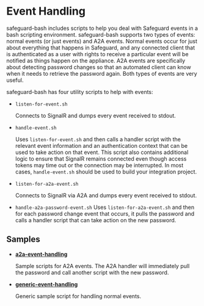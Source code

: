 Event Handling
==============

safeguard-bash includes scripts to help you deal with Safeguard events in
a bash scripting environment. safeguard-bash supports two types of events:
normal events (or just events) and A2A events. Normal events occur for just
about everything that happens in Safeguard, and any connected client that is
authenticated as a user with rights to receive a particular event will be notified
as things happen on the appliance. A2A events are specifically about detecting
password changes so that an automated client can know when it needs to retrieve
the password again. Both types of events are very useful.

safeguard-bash has four utility scripts to help with events:

- `listen-for-event.sh`

  Connects to SignalR and dumps every event received to stdout.

- `handle-event.sh`

  Uses `listen-for-event.sh` and then calls a handler script with
  the relevant event information and an authentication context that can be used to
  take action on that event. This script also contains additional logic to ensure
  that SignalR remains connected even though access tokens may time out or the
  connection may be interrupted.  In most cases, `handle-event.sh` should be used
  to build your integration project.

- `listen-for-a2a-event.sh`

  Connects to SignalR via A2A and dumps every event received to stdout.

- `handle-a2a-password-event.sh`
  Uses `listen-for-a2a-event.sh` and then for each password change event that occurs,
  it pulls the password and calls a handler script that can take action on the new
  password.

## Samples

- **[a2a-event-handling](event-handling/a2a-event-handling)**

  Sample scripts for A2A events. The A2A handler will immediately pull the 
  password and call another script with the new password.

- **[generic-event-handling](event-handling/generic-event-handling)**

  Generic sample script for handling normal events.


